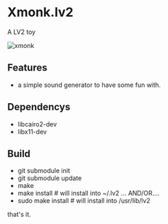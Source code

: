 # Xmonk.lv2
A LV2 toy

![xmonk](https://github.com/brummer10/Xmonk.lv2/raw/master/xmonk.png)


## Features

- a simple sound generator to have some fun with.


## Dependencys

- libcairo2-dev
- libx11-dev

## Build
- git submodule init
- git submodule update
- make
- make install # will install into ~/.lv2 ... AND/OR....
- sudo make install # will install into /usr/lib/lv2

that's it.
